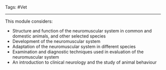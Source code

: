 Tags: #Vet

---
This module considers:
- Structure and function of the neuromuscular system in common and domestic animals, and other selected species
- Development of the neuromuscular system
- Adaptation of the neuromuscular system in different species
- Examination and diagnostic techniques used in evaluation of the neuromuscular system
- An introduction to clinical neurology and the study of animal behaviour
